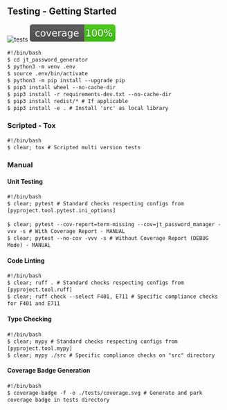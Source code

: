 ## Testing - Getting Started

![tests](https://github.com/jt-kl/jt-password-generator/actions/workflows/premise.yml/badge.svg)
![coverage](./coverage.svg)

```shell
#!/bin/bash
$ cd jt_password_generator
$ python3 -m venv .env
$ source .env/bin/activate
$ python3 -m pip install --upgrade pip
$ pip3 install wheel --no-cache-dir
$ pip3 install -r requirements-dev.txt --no-cache-dir
$ pip3 install redist/* # If applicable
$ pip3 install -e . # Install 'src' as local library

```

### Scripted - Tox

```shell
#!/bin/bash
$ clear; tox # Scripted multi version tests

```

### Manual

#### Unit Testing

```shell
#!/bin/bash
$ clear; pytest # Standard checks respecting configs from [pyproject.tool.pytest.ini_options]

$ clear; pytest --cov-report=term-missing --cov=jt_password_manager -vvv -s # With Coverage Report - MANUAL
$ clear; pytest --no-cov -vvv -s # Without Coverage Report (DEBUG Mode) - MANUAL

```

#### Code Linting

```shell
#!/bin/bash
$ clear; ruff . # Standard checks respecting configs from [pyproject.tool.ruff]
$ clear; ruff check --select F401, E711 # Specific compliance checks for F401 and E711

```

#### Type Checking

```shell
#!/bin/bash
$ clear; mypy # Standard checks respecting configs from [pyproject.tool.mypy]
$ clear; mypy ./src # Specific compliance checks on "src" directory

```

#### Coverage Badge Generation

```shell
#!/bin/bash
$ coverage-badge -f -o ./tests/coverage.svg # Generate and park coverage badge in tests directory
```
